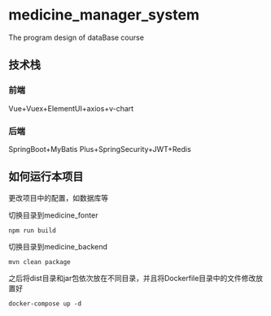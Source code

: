 # medicine_manager_system
The program design of dataBase course
## 技术栈
### 前端
Vue+Vuex+ElementUI+axios+v-chart
### 后端
SpringBoot+MyBatis Plus+SpringSecurity+JWT+Redis

## 如何运行本项目
更改项目中的配置，如数据库等

切换目录到medicine_fonter
```
npm run build 
```
切换目录到medicine_backend
```
mvn clean package
```
之后将dist目录和jar包依次放在不同目录，并且将Dockerfile目录中的文件修改放置好
```
docker-compose up -d
```
